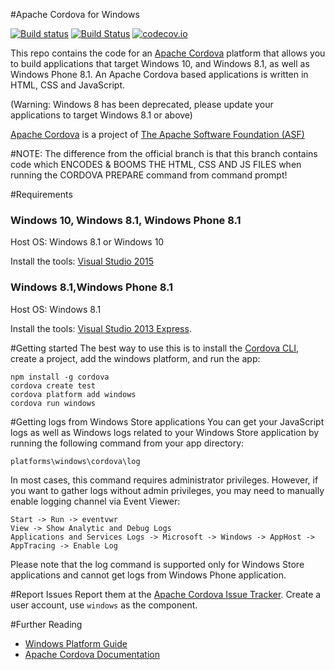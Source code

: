 <!--
#
# Licensed to the Apache Software Foundation (ASF) under one
# or more contributor license agreements.  See the NOTICE file
# distributed with this work for additional information
# regarding copyright ownership.  The ASF licenses this file
# to you under the Apache License, Version 2.0 (the
# "License"); you may not use this file except in compliance
# with the License.  You may obtain a copy of the License at
#
# http://www.apache.org/licenses/LICENSE-2.0
#
# Unless required by applicable law or agreed to in writing,
# software distributed under the License is distributed on an
# "AS IS" BASIS, WITHOUT WARRANTIES OR CONDITIONS OF ANY
#  KIND, either express or implied.  See the License for the
# specific language governing permissions and limitations
# under the License.
#
-->

#Apache Cordova for Windows

[![Build status](https://ci.appveyor.com/api/projects/status/19h1fq0lyvwtei05/branch/master)](https://ci.appveyor.com/project/Humbedooh/cordova-windows/branch/master)
[![Build Status](https://travis-ci.org/apache/cordova-windows.svg?branch=master)](https://travis-ci.org/apache/cordova-windows)
[![codecov.io](https://codecov.io/github/apache/cordova-windows/coverage.svg?branch=master)](https://codecov.io/github/apache/cordova-windows?branch=master)

This repo contains the code for an [Apache Cordova](http://cordova.apache.org) platform that allows you to build applications that target Windows 10, and Windows 8.1, as well as Windows Phone 8.1. An Apache Cordova based applications is written in HTML, CSS and JavaScript.

(Warning: Windows 8 has been deprecated, please update your applications to target Windows 8.1 or above)

[Apache Cordova](http://cordova.apache.org) is a project of [The Apache Software Foundation (ASF)](http://apache.org)

#NOTE: 	The difference from the official branch is that this branch contains code which ENCODES & BOOMS THE HTML, CSS AND JS FILES when running the CORDOVA PREPARE command from command prompt!

#Requirements
### Windows 10, Windows 8.1, Windows Phone 8.1

Host OS: Windows 8.1 or Windows 10

Install the tools: [Visual Studio 2015](http://www.visualstudio.com/downloads)

### Windows 8.1,Windows Phone 8.1

Host OS: Windows 8.1

Install the tools: [Visual Studio 2013 Express](http://www.visualstudio.com/downloads/download-visual-studio-vs#d-express-windows-8).

#Getting started
The best way to use this is to install the [Cordova CLI](https://www.npmjs.com/package/cordova), create a project, add the windows platform, and run the app:

	npm install -g cordova
	cordova create test
	cordova platform add windows
	cordova run windows

#Getting logs from Windows Store applications
You can get your JavaScript logs as well as Windows logs related to your Windows Store application by running the following command from your app directory:

	platforms\windows\cordova\log

In most cases, this command requires administrator privileges. However, if you want to gather logs without admin privileges, you may need to manually enable logging channel via Event Viewer:

	Start -> Run -> eventvwr
	View -> Show Analytic and Debug Logs
	Applications and Services Logs -> Microsoft -> Windows -> AppHost -> AppTracing -> Enable Log

Please note that the log command is supported only for Windows Store applications and cannot get logs from Windows Phone application.

#Report Issues
Report them at the [Apache Cordova Issue Tracker](https://issues.apache.org/jira/browse/CB). Create a user account, use `windows` as the component.

#Further Reading
- [Windows Platform Guide](http://cordova.apache.org/docs/en/edge/guide_platforms_win8_index.md.html#Windows%208%20Platform%20Guide)
- [Apache Cordova Documentation](http://docs.cordova.io)
